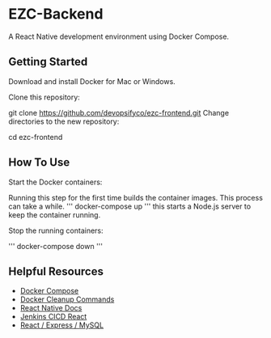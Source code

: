 # EZC-Backend
A React Native development environment using Docker Compose.

## Getting Started
Download and install Docker for Mac or Windows.

Clone this repository:

git clone https://github.com/devopsifyco/ezc-frontend.git
Change directories to the new repository:

cd ezc-frontend

## How To Use
Start the Docker containers:

Running this step for the first time builds the container images. This process can take a while.
'''
docker-compose up
'''
this starts a Node.js server to keep the container running.

Stop the running containers:

'''
docker-compose down
'''

## Helpful Resources

* [Docker Compose](https://medium.com/@indusasikala93/deploying-a-react-application-using-a-jenkins-ci-cd-pipeline-4c2a7dcf1efb)
* [Docker Cleanup Commands](https://www.digitalocean.com/community/tutorials/how-to-remove-docker-images-containers-and-volumes)
* [React Native Docs](https://facebook.github.io/react-native/docs/getting-started.html)
* [Jenkins CICD React](https://medium.com/@indusasikala93/deploying-a-react-application-using-a-jenkins-ci-cd-pipeline-4c2a7dcf1efb)
* [React / Express / MySQL](https://github.com/docker/awesome-compose/tree/master/react-express-mysql)
